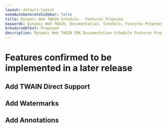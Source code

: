```yaml
---
layout: default-layout
needAutoGenerateSidebar: false
title: Dynamic Web TWAIN Schedule - Features Proposed
keywords: Dynamic Web TWAIN, Documentation, Schedule, Features Proposed
breadcrumbText: Proposed
description: Dynamic Web TWAIN SDK Documentation Schedule Features Proposed Page
---
```


# Features confirmed to be implemented in a later release

## Add TWAIN Direct Support

## Add Watermarks

## Add Annotations
